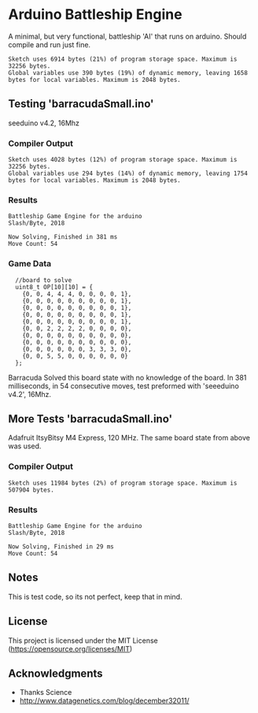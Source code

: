# Arduino Battleship Engine
A minimal, but very functional, battleship 'AI' that runs on arduino. Should compile and run just fine.
```
Sketch uses 6914 bytes (21%) of program storage space. Maximum is 32256 bytes.
Global variables use 390 bytes (19%) of dynamic memory, leaving 1658 bytes for local variables. Maximum is 2048 bytes.
```

## Testing 'barracudaSmall.ino'
seeduino v4.2, 16Mhz
### Compiler Output
```
Sketch uses 4028 bytes (12%) of program storage space. Maximum is 32256 bytes.
Global variables use 294 bytes (14%) of dynamic memory, leaving 1754 bytes for local variables. Maximum is 2048 bytes.
```
### Results
```
Battleship Game Engine for the arduino
Slash/Byte, 2018

Now Solving, Finished in 381 ms
Move Count: 54
```
### Game Data
```
  //board to solve
  uint8_t OP[10][10] = {
    {0, 0, 4, 4, 4, 0, 0, 0, 0, 1},
    {0, 0, 0, 0, 0, 0, 0, 0, 0, 1},
    {0, 0, 0, 0, 0, 0, 0, 0, 0, 1},
    {0, 0, 0, 0, 0, 0, 0, 0, 0, 1},
    {0, 0, 0, 0, 0, 0, 0, 0, 0, 1},
    {0, 0, 2, 2, 2, 2, 0, 0, 0, 0},
    {0, 0, 0, 0, 0, 0, 0, 0, 0, 0},
    {0, 0, 0, 0, 0, 0, 0, 0, 0, 0},
    {0, 0, 0, 0, 0, 0, 3, 3, 3, 0},
    {0, 0, 5, 5, 0, 0, 0, 0, 0, 0}
  };
```
Barracuda Solved this board state with no knowledge of the board. In 381 milliseconds, in 54 consecutive moves, test preformed with 'seeeduino v4.2', 16Mhz.

## More Tests 'barracudaSmall.ino'
Adafruit ItsyBitsy M4 Express, 120 MHz. The same board state from above was used.
### Compiler Output
```
Sketch uses 11984 bytes (2%) of program storage space. Maximum is 507904 bytes.
```
### Results
```
Battleship Game Engine for the arduino
Slash/Byte, 2018

Now Solving, Finished in 29 ms
Move Count: 54

```
## Notes
This is test code, so its not perfect, keep that in mind.

## License
This project is licensed under the MIT License
(https://opensource.org/licenses/MIT)
## Acknowledgments
* Thanks Science
* http://www.datagenetics.com/blog/december32011/
